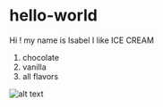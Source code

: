 # hello-world


Hi ! my name is Isabel I like ICE CREAM
1. chocolate 
2. vanilla
3. all flavors 

![alt text](https://upload.wikimedia.org/wikipedia/commons/thumb/3/31/Ice_Cream_dessert_02.jpg/220px-Ice_Cream_dessert_02.jpg)


